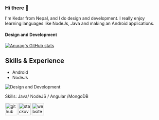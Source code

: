 ### Hi there 👋

I'm Kedar from Nepal, and I do design and development. I really enjoy learning languages like NodeJs, Java and making an Android applications.  

#### Design and Development
[![Anurag's GitHub stats](https://github-readme-stats.vercel.app/api?username=kedarSedai)](https://github.com/anuraghazra/github-readme-stats)

## Skills & Experience
* Android
* NodeJs

![Design and Development](https://blog.stoneriverelearning.com/wp-content/uploads/2015/11/kiss.jpg)


Skills: Java/ NodeJS / Angular /MongoDB

[<img src='https://cdn.jsdelivr.net/npm/simple-icons@3.0.1/icons/github.svg' alt='github' height='40'>](https://github.com/kedarSedai)  [<img src='https://cdn.jsdelivr.net/npm/simple-icons@3.0.1/icons/stackoverflow.svg' alt='stackoverflow' height='40'>](https://stackoverflow.com/users/https://stackoverflow.com/users/10429137/kedar-sedai)  [<img src='https://cdn.jsdelivr.net/npm/simple-icons@3.0.1/icons/icloud.svg' alt='website' height='40'>](https://kedarsedai.github.io/blog/)  




